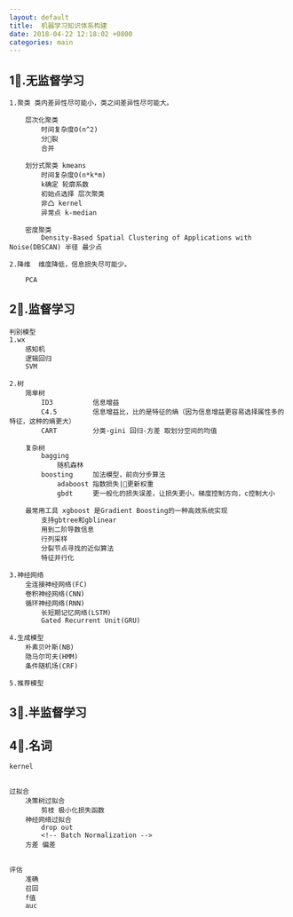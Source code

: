 ```yaml
---
layout: default
title:  机器学习知识体系构建
date: 2018-04-22 12:18:02 +0800 
categories: main
---
```


1⃣️.无监督学习
-

    1.聚类 类内差异性尽可能小，类之间差异性尽可能大。

        层次化聚类
            时间复杂度O(n^2)
            分裂
            合并

        划分式聚类 kmeans
            时间复杂度O(n*k*m)
            k确定 轮廓系数
            初始点选择 层次聚类
            非凸 kernel
            异常点 k-median

        密度聚类 
            Density-Based Spatial Clustering of Applications with Noise(DBSCAN) 半径 最少点

    2.降维  维度降低，信息损失尽可能少。

        PCA

2⃣️.监督学习
-

    判别模型
    1.wx
        感知机
        逻辑回归
        SVM                

    2.树
        简单树
            ID3          信息增益
            C4.5         信息增益比，比的是特征的熵（因为信息增益更容易选择属性多的特征，这种的熵更大）
            CART         分类-gini 回归-方差 取划分空间的均值
        
        复杂树
            bagging
                随机森林
            boosting     加法模型，前向分步算法
                adaboost 指数损失|更新权重
                gbdt     更一般化的损失误差，让损失更小，梯度控制方向，c控制大小
        
        最常用工具 xgboost 是Gradient Boosting的一种高效系统实现
            支持gbtree和gblinear
            用到二阶导数信息
            行列采样
            分裂节点寻找的近似算法
            特征并行化

    3.神经网络
        全连接神经网络(FC)
        卷积神经网络(CNN)
        循环神经网络(RNN)
            长短期记忆网络(LSTM)
            Gated Recurrent Unit(GRU)

    4.生成模型
        朴素贝叶斯(NB)
        隐马尔可夫(HMM)
        条件随机场(CRF)

    5.推荐模型


3⃣️.半监督学习
-

4⃣️.名词  
-
    kernel


    过拟合
        决策树过拟合
            剪枝 极小化损失函数
        神经网络过拟合
            drop out
            <!-- Batch Normalization -->
        方差 偏差


    评估
        准确
        召回
        f值
        auc
    
    
